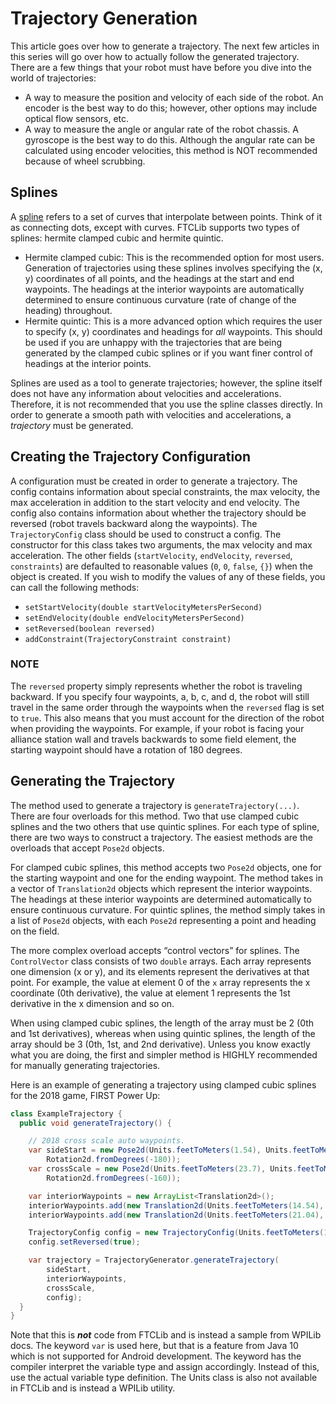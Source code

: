 # Trajectory Generation

This article goes over how to generate a trajectory. The next few articles in this series will go over how to actually follow the generated trajectory. There are a few things that your robot must have before you dive into the world of trajectories:

* A way to measure the position and velocity of each side of the robot. An encoder is the best way to do this; however, other options may include optical flow sensors, etc.
* A way to measure the angle or angular rate of the robot chassis. A gyroscope is the best way to do this. Although the angular rate can be calculated using encoder velocities, this method is NOT recommended because of wheel scrubbing.

## Splines

A [spline](https://github.com/FTCLib/FTCLib/tree/v2.0.1/core/src/main/java/com/arcrobotics/ftclib/spline) refers to a set of curves that interpolate between points. Think of it as connecting dots, except with curves. FTCLib supports two types of splines: hermite clamped cubic and hermite quintic.

* Hermite clamped cubic: This is the recommended option for most users. Generation of trajectories using these splines involves specifying the \(x, y\) coordinates of all points, and the headings at the start and end waypoints. The headings at the interior waypoints are automatically determined to ensure continuous curvature \(rate of change of the heading\) throughout.
* Hermite quintic: This is a more advanced option which requires the user to specify \(x, y\) coordinates and headings for _all_ waypoints. This should be used if you are unhappy with the trajectories that are being generated by the clamped cubic splines or if you want finer control of headings at the interior points.

Splines are used as a tool to generate trajectories; however, the spline itself does not have any information about velocities and accelerations. Therefore, it is not recommended that you use the spline classes directly. In order to generate a smooth path with velocities and accelerations, a _trajectory_ must be generated.

## Creating the Trajectory Configuration

A configuration must be created in order to generate a trajectory. The config contains information about special constraints, the max velocity, the max acceleration in addition to the start velocity and end velocity. The config also contains information about whether the trajectory should be reversed \(robot travels backward along the waypoints\). The `TrajectoryConfig` class should be used to construct a config. The constructor for this class takes two arguments, the max velocity and max acceleration. The other fields \(`startVelocity`, `endVelocity`, `reversed`, `constraints`\) are defaulted to reasonable values \(`0`, `0`, `false`, `{}`\) when the object is created. If you wish to modify the values of any of these fields, you can call the following methods:

* `setStartVelocity(double startVelocityMetersPerSecond)`
* `setEndVelocity(double endVelocityMetersPerSecond)`
* `setReversed(boolean reversed)`
* `addConstraint(TrajectoryConstraint constraint)`

### NOTE

The `reversed` property simply represents whether the robot is traveling backward. If you specify four waypoints, a, b, c, and d, the robot will still travel in the same order through the waypoints when the `reversed` flag is set to `true`. This also means that you must account for the direction of the robot when providing the waypoints. For example, if your robot is facing your alliance station wall and travels backwards to some field element, the starting waypoint should have a rotation of 180 degrees.

## Generating the Trajectory

The method used to generate a trajectory is `generateTrajectory(...)`. There are four overloads for this method. Two that use clamped cubic splines and the two others that use quintic splines. For each type of spline, there are two ways to construct a trajectory. The easiest methods are the overloads that accept `Pose2d` objects.

For clamped cubic splines, this method accepts two `Pose2d` objects, one for the starting waypoint and one for the ending waypoint. The method takes in a vector of `Translation2d` objects which represent the interior waypoints. The headings at these interior waypoints are determined automatically to ensure continuous curvature. For quintic splines, the method simply takes in a list of `Pose2d` objects, with each `Pose2d` representing a point and heading on the field.

The more complex overload accepts “control vectors” for splines. The `ControlVector` class consists of two `double` arrays. Each array represents one dimension \(x or y\), and its elements represent the derivatives at that point. For example, the value at element 0 of the `x` array represents the x coordinate \(0th derivative\), the value at element 1 represents the 1st derivative in the x dimension and so on.

When using clamped cubic splines, the length of the array must be 2 \(0th and 1st derivatives\), whereas when using quintic splines, the length of the array should be 3 \(0th, 1st, and 2nd derivative\). Unless you know exactly what you are doing, the first and simpler method is HIGHLY recommended for manually generating trajectories.

Here is an example of generating a trajectory using clamped cubic splines for the 2018 game, FIRST Power Up:

```java
class ExampleTrajectory {
  public void generateTrajectory() {

    // 2018 cross scale auto waypoints.
    var sideStart = new Pose2d(Units.feetToMeters(1.54), Units.feetToMeters(23.23),
        Rotation2d.fromDegrees(-180));
    var crossScale = new Pose2d(Units.feetToMeters(23.7), Units.feetToMeters(6.8),
        Rotation2d.fromDegrees(-160));

    var interiorWaypoints = new ArrayList<Translation2d>();
    interiorWaypoints.add(new Translation2d(Units.feetToMeters(14.54), Units.feetToMeters(23.23)));
    interiorWaypoints.add(new Translation2d(Units.feetToMeters(21.04), Units.feetToMeters(18.23)));

    TrajectoryConfig config = new TrajectoryConfig(Units.feetToMeters(12), Units.feetToMeters(12));
    config.setReversed(true);

    var trajectory = TrajectoryGenerator.generateTrajectory(
        sideStart,
        interiorWaypoints,
        crossScale,
        config);
  }
}
```

Note that this is _**not**_ code from FTCLib and is instead a sample from WPILib docs. The keyword `var` is used here, but that is a feature from Java 10 which is not supported for Android development. The keyword has the compiler interpret the variable type and assign accordingly. Instead of this, use the actual variable type definition. The Units class is also not available in FTCLib and is instead a WPILib utility.

